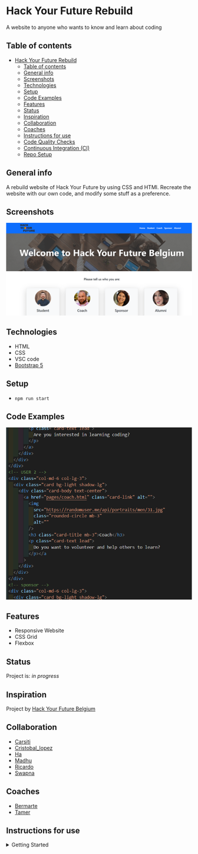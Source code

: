 # Hack Your Future Rebuild

A website to anyone who wants to know and learn about coding

## Table of contents

- [Hack Your Future Rebuild](#hack-your-future-rebuild)
  - [Table of contents](#table-of-contents)
  - [General info](#general-info)
  - [Screenshots](#screenshots)
  - [Technologies](#technologies)
  - [Setup](#setup)
  - [Code Examples](#code-examples)
  - [Features](#features)
  - [Status](#status)
  - [Inspiration](#inspiration)
  - [Collaboration](#collaboration)
  - [Coaches](#coaches)
  - [Instructions for use](#instructions-for-use)
  - [Code Quality Checks](#code-quality-checks)
  - [Continuous Integration (CI)](#continuous-integration-ci)
  - [Repo Setup](#repo-setup)

## General info

A rebuild website of Hack Your Future by using CSS and HTMl. Recreate the
website with our own code, and modify some stuff as a preference.

## Screenshots

![Example screenshot](./assets/homepage.png)

## Technologies

- HTML
- CSS
- VSC code
- [Bootstrap 5](https://getbootstrap.com/docs/5.0/getting-started/introduction/)

## Setup

- `npm run start`

## Code Examples

![Example screenshot](./assets/code-example.png)

## Features

- Responsive Website
- CSS Grid
- Flexbox

## Status

Project is: _in progress_

## Inspiration

Project by [Hack Your Future Belgium](https://hackyourfuture.be/)

## Collaboration

- [Carsiti](https://github.com/Carsiti)
- [Cristobal_lopez](https://github.com/cristobal-lopez)
- [Ha](https://github.com/hadoan149)
- [Madhu](https://github.com/MadhuMNG)
- [Ricardo](https://github.com/TheRick88)
- [Swapna](https://github.com/SWAPNACHEMBOTH)

## Coaches

- [Bermarte](https://github.com/bermarte)
- [Tamer](https://github.com/talmurshidi)

## Instructions for use

<details>
  <summary>Getting Started</summary>

<!-- a guide to using this repository -->

1. `git clone git@github.com:HackYourFutureBelgium/template-markdown.git`
2. `cd template-markdown`
3. `npm install`

## Code Quality Checks

- `npm run format`: Makes sure all the code in this repository is well-formatted
  (looks good).
- `npm run lint:ls`: Checks to make sure all folder and file names match the
  repository conventions.
- `npm run lint:md`: Will lint all of the Markdown files in this repository.
- `npm run lint:css`: Will lint all of the CSS files in this repository.
- `npm run validate:html`: Validates all HTML files in your project.
- `npm run spell-check`: Goes through all the files in this repository looking
  for words it doesn't recognize. Just because it says something is a mistake
  doesn't mean it is! It doesn't know every word in the world. You can add new
  correct words to the [./.cspell.json](./.cspell.json) file so they won't cause
  an error.
- `npm run accessibility -- ./path/to/file.html`: Runs an accessibility analysis
  on all HTML files in the given path and writes the report to
  `/accessibility_report`

## Continuous Integration (CI)

When you open a PR to `main`/`master` in your repository, GitHub will
automatically do a linting check on the code in this repository, you can see
this in the[./.github/workflows/lint.yml](./.github/workflows/lint.yml) file.

If the linting fails, you will not be able to merge the PR. You can double check
that your code will pass before pushing by running the code quality scripts
locally.

## Repo Setup

- Give each member _write_ access to the repo (if it's a group project)
- Turn on GitHub Pages and put a link to your website in the repo's description
- Turn on GitHub Actions
- in the _Branches_ section of your repo's settings make sure:
  - The repository
    [requires a review](https://github.blog/2018-03-23-require-multiple-reviewers/)
    before pull requests can be merged.
  - The `master`/`main` branch must "_Require status checks to pass before
    merging_"
  - The `master`/`main` branch must "_Require require branches to be up to date
    before merging_"

</details>
